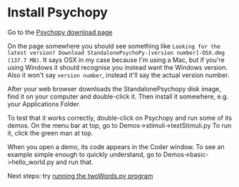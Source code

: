 # Install Psychopy

Go to the [Psychopy download page](http://sourceforge.net/projects/psychpy/files/)

On the page somewhere you should see something like `Looking for the latest version? Download StandalonePsychoPy-[version number]-OSX.dmg (137.7 MB)`. It says OSX in my case because I'm using a Mac, but if you're using Windows it should recognise you instead want the Windows version. Also it won't say `version number`, instead it'll say the actual version number.

After your web browser downloads the StandalonePsychopy disk image, find it on your computer and double-click it. Then install it somewhere, e.g. your Applications Folder.

To test that it works correctly, double-click on Psychopy and run some of its demos.
On the menu bar at top, go to Demos->stimuli->textStimuli.py
To run it, click the green man at top.

When you open a demo, its code appears in the Coder window. To see an example simple enough to quickly understand, go to Demos->basic->hello_world.py and run that.

Next steps: try [running the twoWords.py program](https://github.com/alexholcombe/twoWords/blob/master/Honours_HowToRun.md)

